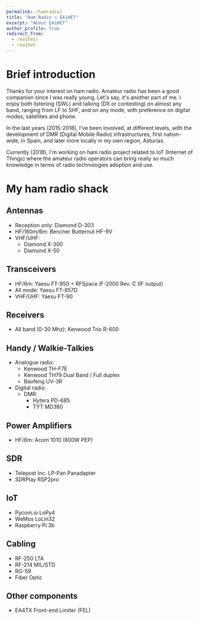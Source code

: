 ```yaml
---
permalink: /hamradio/
title: "Ham Radio > EA1HET"
excerpt: "About EA1HET"
author_profile: true
redirect_from: 
  - /ea1het/
  - /ea1het
---
```


# Brief introduction
Thanks for your interest on ham radio. Amateur radio has been a good companion since I was really young. Let's say, it's another part of me. I enjoy both listening (SWL) and talking (DX or contesting) on almost any band, ranging from LF to SHF, and on any mode, with preference on digital modes, satellites and phone. 

In the last years (2015-2018), I've been involved, at different levels, with the development of DMR (Digital Mobile Radio) infrastructures, first nation-wide, in Spain, and later more locally in my own region, Asturias. 

Currently (2018), I'm working on ham radio project related to IoT (Internet of Things) where the amateur radio operators can bring really so much knowledge in terms of radio technologies adoption and use. 

# My ham radio shack
## Antennas
- Reception only: Diamond D-303
- HF/160m/6m: Bencher Butternut HF-9V 
- VHF/UHF: 
  - Diamond X-300
  - Diamond X-50
 
## Transceivers
- HF/6m: Yaesu FT-950 + RFSpace IF-2000 Rev. C (IF output)
- All mode: Yaesu FT-857D
- VHF/UHF: Yaesu FT-90 

## Receivers
- All band (0-30 Mhz): Kenwood Trio R-600

## Handy / Walkie-Talkies
- Analogue radio:
   - Kenwood TH-F7E
   - Kenwood TH79 Dual Band / Full duplex
   - Baofeng UV-3R
- Digital radio:
   - DMR: 
     - Hytera PD-685 
     - TYT MD380 

## Power Amplifiers
- HF/6m: Acom 1010 (800W PEP)

## SDR
- Telepost Inc. LP-Pan Panadapter
- SDRPlay RSP2pro

## IoT
- Pycom.io LoPy4
- WeMos LoLin32
- Raspberry Pi 3b

## Cabling
- RF-250 LTA
- RF-214 MIL/STD
- RG-59
- Fiber Optic

## Other components
- EA4TX Front-end Limiter (FEL)